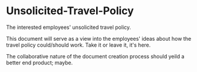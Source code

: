 # Unsolicited-Travel-Policy
The interested employees' unsolicited travel policy.

This document will serve as a view into the employees' ideas about how the travel policy could/should work. Take it or leave it, it's here.

The collaborative nature of the document creation process should yeild a better end product; maybe.
